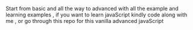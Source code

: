 Start from basic and all the way to advanced with all the example and learning examples , if you want to learn javaScript kindly code along with me , or go through this repo for this vanilla advanced javaScript
